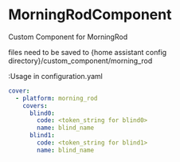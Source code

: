 # MorningRodComponent
Custom Component for MorningRod

files need to be saved to {home assistant config directory}/custom_component/morning_rod


:Usage in configuration.yaml
```yaml
cover:
  - platform: morning_rod
    covers:
      blind0:
        code: <token_string for blind0>
        name: blind_name
      blind1:
        code: <token_string for blind1>
        name: blind_name
```
